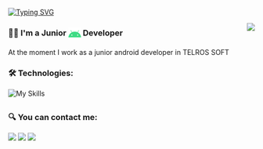 [![Typing SVG](https://readme-typing-svg.herokuapp.com/?color=00cc86&size=35&center=true&vCenter=true&width=1000&lines=Welcome+to+my+page!+:%29)](https://git.io/typing-svg)&nbsp;

<img src="https://user-images.githubusercontent.com/48939805/190914687-7636f0eb-3105-41c8-b133-1fe6488c50b5.png" height="300px" align="right" > 

### 👨‍💻 I'm a Junior <img align="center" alt="Android" width="26px" src="https://raw.githubusercontent.com/github/explore/80688e429a7d4ef2fca1e82350fe8e3517d3494d/topics/android/android.png"/> Developer  


At the moment I work as a junior android developer in TELROS SOFT

### 🛠 Technologies:
![My Skills](https://skillicons.dev/icons?i=kotlin,androidstudio,gradle,idea,git,github,firebase&theme=light)
 ##
 ### 🔍 You can contact me:
  <a href = "https://t.me/bagirovmamed"><img src="https://img.shields.io/badge/Telegram-2CA5E0?style=for-the-badge&logo=telegram&logoColor=white" target="_blank"></a>
  <a href = "mailto:boss.boss159@mail.ru"><img src="https://img.shields.io/badge/-mail-%23333?style=for-the-badge&logo=mail&logoColor=red" target="_blank"></a>
  <a href= "https://www.linkedin.com/in/mamed-bagirov-252114253/" target="_blank"><img src="https://img.shields.io/badge/-LinkedIn-%230077B5?style=for-the-badge&logo=linkedin&logoColor=white" target="_blank"></a>
